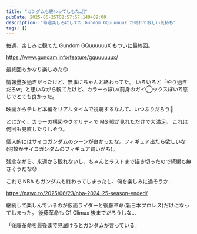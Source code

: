 ```yaml
---
title: "ガンダムも終わってしもた…🏁"
pubDate: 2025-06-25T02:57:57.149+09:00
description: "毎週楽しみにしてた Gundom GQuuuuuuX が終わて寂しい気持ち"
tags: []
---
```


毎週、楽しみに観てた Gundom GQuuuuuuX もついに最終回。

https://www.gundam.info/feature/gquuuuuux/

最終回もかなり楽しめた😏

情報量多過ぎだったけど、無事にちゃんと終わってた。
いろいろと「やり過ぎだろw」と思いながら観てたけど、カラーっぽい(前身のガイ◯ックスぽい?)感じでとても良かった。

映画からテレビ本編をリアルタイムで視聴するなんて、いつぶりだろう🤔

とにかく、カラーの構図やクオリティで MS 戦が見れただけで大満足。
これは何回も見直したりしそう。

個人的にはサイコガンダムのシーンが良かったな。フィギュア出たら欲しいな(何故かサイコガンダムのフィギュア買いがち)。

残念ながら、来週から観れないし、ちゃんとラストまで描き切ったので続編も無さそうだな😓

これで NBA もガンダムも終わってしまったし、何を楽しみに過そうか… 

https://nawo.to/2025/06/23/nba-2024-25-season-ended/

継続して楽しんでいるのが仮面ライダーと後藤革命(新日本プロレス)だけになってしまった。
後藤革命も G1 Climax 後までだろうしな…

「後藤革命を最後まで見届けろとガンダムが言っている」
